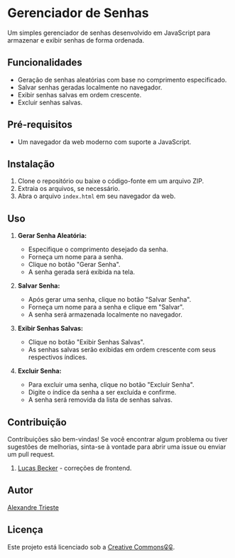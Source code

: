 # Gerenciador de Senhas

Um simples gerenciador de senhas desenvolvido em JavaScript para armazenar e exibir senhas de forma ordenada.

## Funcionalidades

- Geração de senhas aleatórias com base no comprimento especificado.
- Salvar senhas geradas localmente no navegador.
- Exibir senhas salvas em ordem crescente.
- Excluir senhas salvas.

## Pré-requisitos

- Um navegador da web moderno com suporte a JavaScript.

## Instalação

1. Clone o repositório ou baixe o código-fonte em um arquivo ZIP.
2. Extraia os arquivos, se necessário.
3. Abra o arquivo `index.html` em seu navegador da web.

## Uso

1. **Gerar Senha Aleatória:**
   - Especifique o comprimento desejado da senha.
   - Forneça um nome para a senha.
   - Clique no botão "Gerar Senha".
   - A senha gerada será exibida na tela.

2. **Salvar Senha:**
   - Após gerar uma senha, clique no botão "Salvar Senha".
   - Forneça um nome para a senha e clique em "Salvar".
   - A senha será armazenada localmente no navegador.

3. **Exibir Senhas Salvas:**
   - Clique no botão "Exibir Senhas Salvas".
   - As senhas salvas serão exibidas em ordem crescente com seus respectivos índices.

4. **Excluir Senha:**
   - Para excluir uma senha, clique no botão "Excluir Senha".
   - Digite o índice da senha a ser excluída e confirme.
   - A senha será removida da lista de senhas salvas.

## Contribuição

Contribuições são bem-vindas! Se você encontrar algum problema ou tiver sugestões de melhorias, sinta-se à vontade para abrir uma issue ou enviar um pull request.
1. [Lucas Becker]() - correções de frontend.

## Autor

[Alexandre Trieste](https://github.com/alexandretrieste)

## Licença

Este projeto está licenciado sob a [Creative Commons₢₢]([https://opensource.org/licenses/MIT](https://github.com/alexandretrieste/passwordgenerate/blob/main/LICENSE)).
